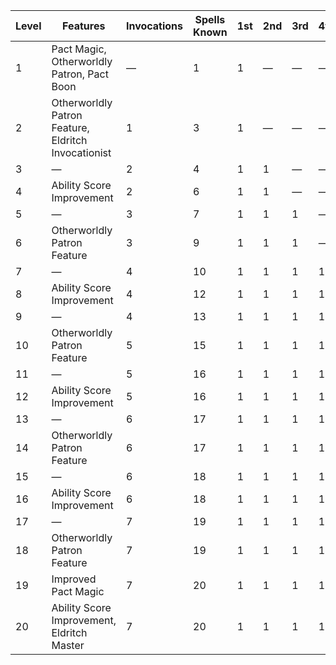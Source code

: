 | Level | Features                                            | Invocations | Spells Known | 1st     | 2nd     | 3rd     | 4th     | 5th     | 6th     | 7th     | 8th     | 9th     |
|-------|-----------------------------------------------------|-------------|--------------|---------|---------|---------|---------|---------|---------|---------|---------|---------|
| 1     | Pact Magic, Otherworldly Patron, Pact Boon          | &mdash;     | 1            | 1       | &mdash; | &mdash; | &mdash; | &mdash; | &mdash; | &mdash; | &mdash; | &mdash; |
| 2     | Otherworldly Patron Feature, Eldritch Invocationist | 1           | 3            | 1       | &mdash; | &mdash; | &mdash; | &mdash; | &mdash; | &mdash; | &mdash; | &mdash; |
| 3     | &mdash;                                             | 2           | 4            | 1       | 1       | &mdash; | &mdash; | &mdash; | &mdash; | &mdash; | &mdash; | &mdash; |
| 4     | Ability Score Improvement                           | 2           | 6            | 1       | 1       | &mdash; | &mdash; | &mdash; | &mdash; | &mdash; | &mdash; | &mdash; |
| 5     | &mdash;                                             | 3           | 7            | 1       | 1       | 1       | &mdash; | &mdash; | &mdash; | &mdash; | &mdash; | &mdash; |
| 6     | Otherworldly Patron Feature                         | 3           | 9            | 1       | 1       | 1       | &mdash; | &mdash; | &mdash; | &mdash; | &mdash; | &mdash; |
| 7     | &mdash;                                             | 4           | 10           | 1       | 1       | 1       | 1       | &mdash; | &mdash; | &mdash; | &mdash; | &mdash; |
| 8     | Ability Score Improvement                           | 4           | 12           | 1       | 1       | 1       | 1       | &mdash; | &mdash; | &mdash; | &mdash; | &mdash; |
| 9     | &mdash;                                             | 4           | 13           | 1       | 1       | 1       | 1       | 1       | &mdash; | &mdash; | &mdash; | &mdash; |
| 10    | Otherworldly Patron Feature                         | 5           | 15           | 1       | 1       | 1       | 1       | 1       | &mdash; | &mdash; | &mdash; | &mdash; |
| 11    | &mdash;                                             | 5           | 16           | 1       | 1       | 1       | 1       | 1       | 1       | &mdash; | &mdash; | &mdash; |
| 12    | Ability Score Improvement                           | 5           | 16           | 1       | 1       | 1       | 1       | 1       | 1       | &mdash; | &mdash; | &mdash; |
| 13    | &mdash;                                             | 6           | 17           | 1       | 1       | 1       | 1       | 1       | 1       | 1       | &mdash; | &mdash; |
| 14    | Otherworldly Patron Feature                         | 6           | 17           | 1       | 1       | 1       | 1       | 1       | 1       | 1       | &mdash; | &mdash; |
| 15    | &mdash;                                             | 6           | 18           | 1       | 1       | 1       | 1       | 1       | 1       | 1       | 1       | &mdash; |
| 16    | Ability Score Improvement                           | 6           | 18           | 1       | 1       | 1       | 1       | 1       | 1       | 1       | 1       | &mdash; |
| 17    | &mdash;                                             | 7           | 19           | 1       | 1       | 1       | 1       | 1       | 1       | 1       | 1       | 1       |
| 18    | Otherworldly Patron Feature                         | 7           | 19           | 1       | 1       | 1       | 1       | 1       | 1       | 1       | 1       | 1       |
| 19    | Improved Pact Magic                                 | 7           | 20           | 1       | 1       | 1       | 1       | 1       | 1       | 1       | 1       | 1       |
| 20    | Ability Score Improvement, Eldritch Master          | 7           | 20           | 1       | 1       | 1       | 1       | 1       | 1       | 1       | 1       | 1       |
